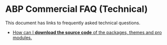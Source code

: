 # ABP Commercial FAQ (Technical)

This document has links to frequently asked technical questions.

* [How can I **download the source code** of the packages, themes and pro modules.](https://support.abp.io/QA/Questions/632/How-can-I-download-the-framework-and-source-code-for-pro-modules#answer-70bbbda7-c0a0-6b02-f782-39f93f11167d)

